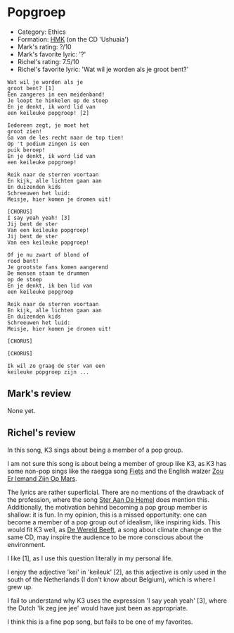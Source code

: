 # Popgroep

 * Category: Ethics
 * Formation: [HMK](Hkm.md) (on the CD 'Ushuaia')
 * Mark's rating: ?/10
 * Mark's  favorite lyric: '?'
 * Richel's rating: 7.5/10
 * Richel's  favorite lyric: 'Wat wil je worden als je groot bent?'

```
Wat wil je worden als je 
groot bent? [1]
Een zangeres in een meidenband!
Je loopt te hinkelen op de stoep
En je denkt, ik word lid van
een keileuke popgroep! [2]

Iedereen zegt, je moet het
groot zien!
Ga van de les recht naar de top tien!
Op 't podium zingen is een
puik beroep!
En je denkt, ik word lid van 
een keileuke popgroep!

Reik naar de sterren voortaan
En kijk, alle lichten gaan aan
En duizenden kids
Schreeuwen het luid:
Meisje, hier komen je dromen uit!

[CHORUS]
I say yeah yeah! [3]
Jij bent de ster
Van een keileuke popgroep!
Jij bent de ster
Van een keileuke popgroep!

Of je nu zwart of blond of
rood bent!
Je grootste fans komen aangerend
De mensen staan te drummen
op de stoep
En je denkt, ik ben lid van
een keileuke popgroep

Reik naar de sterren voortaan
En kijk, alle lichten gaan aan
En duizenden kids
Schreeuwen het luid:
Meisje, hier komen je dromen uit!

[CHORUS]

[CHORUS]

Ik wil zo graag de ster van een
keileuke popgroep zijn ...
```

## Mark's review

None yet.

## Richel's review

In this song, K3 sings about being a member of a pop group.

I am not sure this song is about being a member of group like K3,
as K3 has some non-pop sings like the raegga song [Fiets](Fiets.md)
and the English walzer [Zou Er Iemand Zijn Op Mars](ZouErIemandZijnOpMars.md).

The lyrics are rather superficial. There are no mentions of the drawback
of the profession, where the song [Ster Aan De Hemel](SterAanDeHemel.md)
does mention this. Additionally, the motivation behind becoming a pop
group member is shallow: it is fun. In my opinion, this is a missed
opportunity: one can become a member of a pop group out of
idealism, like inspiring kids. This would fit K3 well, 
as [De Wereld Beeft](DeWereldBeeft.md), a song about climate change 
on the same CD, may inspire the audience to
be more conscious about the environment.

I like [1], as I use this question literally in my personal life.

I enjoy the adjective 'kei' in 'keileuk' [2], as this adjective is 
only used in the south of the Netherlands (I don't know about Belgium),
which is where I grew up.

I fail to understand why K3 uses the expression 'I say yeah yeah' [3], where
the Dutch 'Ik zeg jee jee' would have just been as appropriate.

I think this is a fine pop song, but fails to be one of my favorites.


